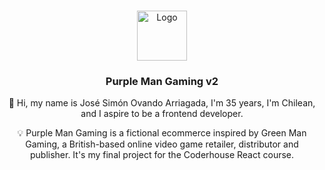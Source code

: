 <a name="readme-top"></a>
<!-- PROJECT LOGO -->
<br />
<div align="center">
  <a href="https://github.com/jsovandoarriagada/purple-man-gaming-v2">
    <img src="https://i.ibb.co/gWDVHGx/logo.png" alt="Logo" width="80" height="80">
  </a>
  <h3 align="center">Purple Man Gaming v2</h3>
  <p align="center">👋 Hi, my name is José Simón Ovando Arriagada, I'm 35 years, I'm Chilean, and I aspire to be a frontend developer.</p>
  <p align="center">
    💡 Purple Man Gaming is a fictional ecommerce inspired by Green Man Gaming, a British-based online video game retailer, distributor and publisher. It's my final project for the Coderhouse React course.
  </p>
</div>
